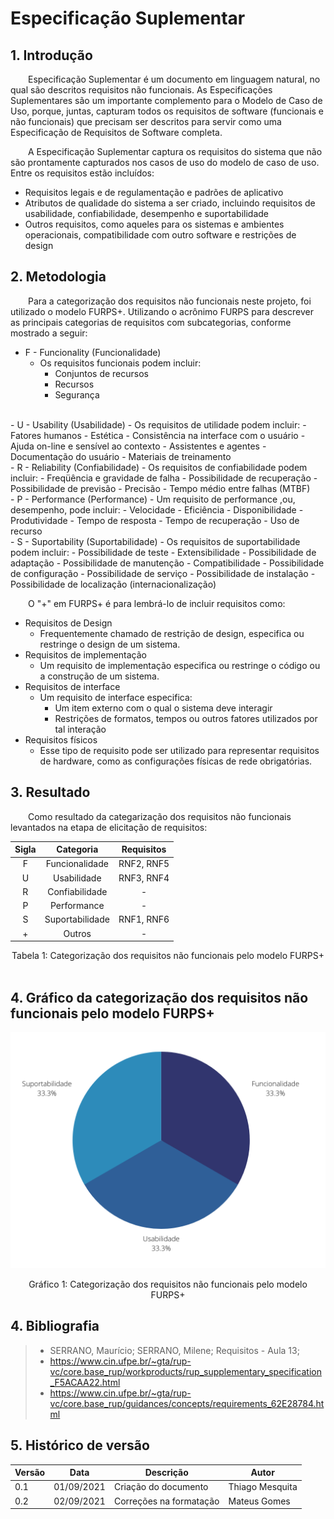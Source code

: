 # Especificação Suplementar

## 1. Introdução
&emsp;&emsp;Especificação Suplementar é um documento em linguagem natural, no qual são descritos requisitos não funcionais. As Especificações Suplementares são um importante complemento para o Modelo de Caso de Uso, porque, juntas, capturam todos os requisitos de software (funcionais e não funcionais) que precisam ser descritos para servir como uma Especificação de Requisitos de Software completa.

&emsp;&emsp;A Especificação Suplementar captura os requisitos do sistema que não são prontamente capturados nos casos de uso do modelo de caso de uso. Entre os requisitos estão incluídos:

- Requisitos legais e de regulamentação e padrões de aplicativo
- Atributos de qualidade do sistema a ser criado, incluindo requisitos de  usabilidade, confiabilidade, desempenho e suportabilidade
- Outros requisitos, como aqueles para os sistemas e ambientes operacionais, compatibilidade com outro software e restrições de design

## 2. Metodologia
&emsp;&emsp;Para a categorização dos requisitos não funcionais neste projeto, foi utilizado o modelo FURPS+. Utilizando o acrônimo FURPS para descrever as principais categorias de requisitos com subcategorias, conforme mostrado a seguir:
- F - Funcionality (Funcionalidade)
    - Os requisitos funcionais podem incluir:
        - Conjuntos de recursos
        - Recursos
        - Segurança
<br>
- U - Usability (Usabilidade)
    - Os requisitos de utilidade podem incluir: 
        - Fatores humanos
        - Estética
        - Consistência na interface com o usuário
        - Ajuda on-line e sensível ao contexto
        - Assistentes e agentes
        - Documentação do usuário
        - Materiais de treinamento
<br>
- R - Reliability (Confiabilidade)
    - Os requisitos de confiabilidade podem incluir:
        - Freqüência e gravidade de falha
        - Possibilidade de recuperação
        - Possibilidade de previsão
        - Precisão
        - Tempo médio entre falhas (MTBF)
<br>
- P - Performance (Performance)
    - Um requisito de performance ,ou, desempenho, pode incluir:
        - Velocidade
        - Eficiência
        - Disponibilidade
        - Produtividade
        - Tempo de resposta
        - Tempo de recuperação
        - Uso de recurso
<br>
- S - Suportability (Suportabilidade)
    - Os requisitos de suportabilidade podem incluir:
    - Possibilidade de teste
    - Extensibilidade
    - Possibilidade de adaptação
    - Possibilidade de manutenção
    - Compatibilidade
    - Possibilidade de configuração
    - Possibilidade de serviço
    - Possibilidade de instalação
    - Possibilidade de localização (internacionalização)

<br>

&emsp;&emsp;O "+" em FURPS+ é para lembrá-lo de incluir requisitos como:
- Requisitos de Design
    - Frequentemente chamado de restrição de design, especifica ou restringe o design de um sistema. 
- Requisitos de implementação
    - Um requisito de implementação especifica ou restringe o código ou a construção de um sistema.
- Requisitos de interface
    - Um requisito de interface especifica: 
        - Um item externo com o qual o sistema deve interagir 
        - Restrições de formatos, tempos ou outros fatores utilizados por tal interação 
- Requisitos físicos
    - Esse tipo de requisito pode ser utilizado para representar requisitos de hardware, como as configurações físicas de rede obrigatórias.

## 3. Resultado
&emsp;&emsp;Como resultado da categarização dos requisitos não funcionais levantados na etapa de elicitação de requisitos:

<center>

| Sigla | Categoria | Requisitos                                      |
|:------: | :------: | :--------------------------------------------------: |
| F | Funcionalidade   | RNF2, RNF5 |
| U | Usabilidade | RNF3, RNF4 |
| R | Confiabilidade | - |
| P | Performance | - |
| S | Suportabilidade    | RNF1, RNF6 |
| + | Outros | - |

<figcaption>Tabela 1: Categorização dos requisitos não funcionais pelo modelo FURPS+</figcaption>

</center>

<br>

## 4. Gráfico da categorização dos requisitos não funcionais pelo modelo FURPS+
<center>

![grafico](../assets/EspecificacaoSuplementar.png)
<figcaption>Gráfico 1: Categorização dos requisitos não funcionais pelo modelo FURPS+</figcaption>

</center>

## 4. Bibliografia

> - SERRANO, Maurício; SERRANO, Milene; Requisitos - Aula 13;
> - https://www.cin.ufpe.br/~gta/rup-vc/core.base_rup/workproducts/rup_supplementary_specification_F5ACAA22.html
> - https://www.cin.ufpe.br/~gta/rup-vc/core.base_rup/guidances/concepts/requirements_62E28784.html

## 5. Histórico de versão

| Versão | Data       | Descrição                      | Autor        |
| ------ | ---------- | ------------------------------ | ------------ |
| 0.1    | 01/09/2021 | Criação do documento | Thiago Mesquita |
| 0.2    | 02/09/2021 | Correções na formatação | Mateus Gomes |
